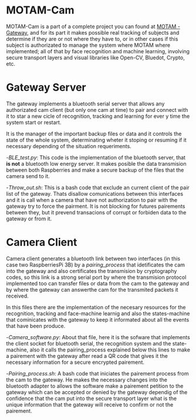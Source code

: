 # **MOTAM-Cam** #

MOTAM-Cam is a part of a complete project you can found at [MOTAM - Gateway](https://github.com/nicslabdev/MOTAM-Gateway), and for its part it makes possible real tracking of subjects and determine if they are or not where they have to, or in other cases if this subject is authorizated to manage the system where MOTAM where implemented; all of that by face recognition and machine learning, involving secure transport layers and visual libraries like Open-CV, Bluedot, Crypto, etc.

# Gateway Server #

The gateway implements a bluetooth serial server that allows any authorizated cam client (but only one cam at time) to pair and connect with it to star a new cicle of recognition, tracking and learning for ever y time the system start or restart.

It is the manager of the important backup files or data and it controls the state of the whole system, determinating wheter it stoping or resuming if it necessary depending of the situation requeriments.

  -*BLE_test.py*: This code is the implementation of the bluetooth server, that **is not** a bluetooth low energy server. It makes posible the data transmision between both Raspberries and make a secure backup of the files that the camera send to it.
  
  -*Throw_out.sh*: This is a bash code that exclude an current client of the pair list of the gateway. Thats disallow  comunications between this interfaces and it is call when a camera that have not authorization to pair with the gateway try to force the pairment. It is not blocking for futures pairements between they, but it prevend transacions of corrupt or forbiden data to the gateway or from it. 
  
# Camera Client #

Camera client generates a bluetooth link between two interfaces (in this case two RaspberriesPi 3B) by a *pairing_process* that idetificates the cam into the gateway and also certificates the transmision by cryptography codes, so this link is a strong serial port by where the transmision protocol implemented too can transfer files or data from the cam to the gateway and by where the gateway can answerthe cam for the transmited packets it received.

In this files there are the implementation of the necesary resources for the recognition, tracking and face-machine learnig and also the states-machine that cominicates with the gateway to keep it informated about all the events that have been produce.

  -*Camera_software.py*: About that file, here it is the sofware that implements the client socket for bluetooth serial, the recognition system and the state-machine, also it calls the pairing_process explained below this lines to make a pairement with the gateway after read a QR code that gives it the necessary information for a secure encrypted pairement.
  
  -*Pairing_process.sh*: A bash code that iniciates the pairement process from the cam to the gateway. He makes the necessary changes into the bluetooth adapter to allows the software make a pairement petition to the gateway which can be accepted or denied by the gateway dependig of the confidence that the cam put into the secure transport layer what is the unique information that the gateway will receive to confirm or not the pairement.

